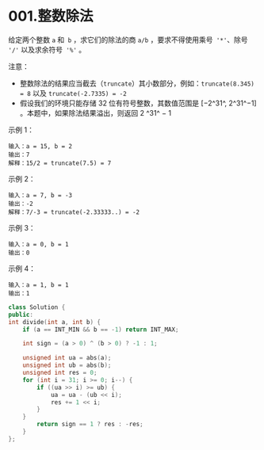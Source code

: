 # 001.整数除法

给定两个整数 `a` 和` b` ，求它们的除法的商 `a/b` ，要求不得使用乘号` '*'`、除号` '/'` 以及求余符号` '%'` 。

 

注意：

* 整数除法的结果应当截去（`truncate`）其小数部分，例如：`truncate(8.345) = 8` 以及 `truncate(-2.7335) = -2`
* 假设我们的环境只能存储 32 位有符号整数，其数值范围是 [−2^31^, 2^31^−1] 。本题中，如果除法结果溢出，则返回 2 ^31^  − 1


示例 1：

```
输入：a = 15, b = 2
输出：7
解释：15/2 = truncate(7.5) = 7
```
示例 2：

```
输入：a = 7, b = -3
输出：-2
解释：7/-3 = truncate(-2.33333..) = -2
```
示例 3：
```
输入：a = 0, b = 1
输出：0
```
示例 4：
```
输入：a = 1, b = 1
输出：1
```

```C++
class Solution {
public:
int divide(int a, int b) {
    if (a == INT_MIN && b == -1) return INT_MAX;

    int sign = (a > 0) ^ (b > 0) ? -1 : 1;

    unsigned int ua = abs(a);
    unsigned int ub = abs(b);
    unsigned int res = 0;
    for (int i = 31; i >= 0; i--) {
        if ((ua >> i) >= ub) {
            ua = ua - (ub << i);
            res += 1 << i;
        }
    }
    	return sign == 1 ? res : -res;
	}
};
```

